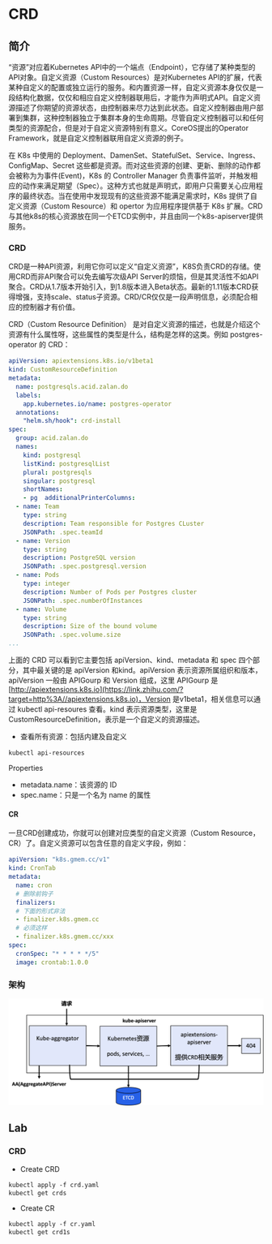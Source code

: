 # CRD

## 简介

“资源”对应着Kubernetes API中的一个端点（Endpoint），它存储了某种类型的API对象。自定义资源（Custom Resources）是对Kubernetes API的扩展，代表某种自定义的配置或独立运行的服务。和内置资源一样，自定义资源本身仅仅是一段结构化数据，仅仅和相应自定义控制器联用后，才能作为声明式API。自定义资源描述了你期望的资源状态，由控制器来尽力达到此状态。自定义控制器由用户部署到集群，这种控制器独立于集群本身的生命周期。尽管自定义控制器可以和任何类型的资源配合，但是对于自定义资源特别有意义。CoreOS提出的Operator Framework，就是自定义控制器联用自定义资源的例子。

在 K8s 中使用的 Deployment、DamenSet、StatefulSet、Service、Ingress、ConfigMap、Secret 这些都是资源。而对这些资源的创建、更新、删除的动作都会被称为为事件(Event)，K8s 的 Controller Manager 负责事件监听，并触发相应的动作来满足期望（Spec）。这种方式也就是声明式，即用户只需要关心应用程序的最终状态。当在使用中发现现有的这些资源不能满足需求时，K8s 提供了自定义资源（Custom Resource）和 opertor 为应用程序提供基于 K8s 扩展。CRD与其他k8s的核心资源放在同一个ETCD实例中，并且由同一个k8s-apiserver提供服务。

### CRD

CRD是一种API资源，利用它你可以定义“自定义资源”，K8S负责CRD的存储。使用CRD而非API聚合可以免去编写次级API Server的烦恼，但是其灵活性不如API聚合。CRD从1.7版本开始引入，到1.8版本进入Beta状态。最新的1.11版本CRD获得增强，支持scale、status子资源。CRD/CR仅仅是一段声明信息，必须配合相应的控制器才有价值。

CRD（Custom Resource Definition） 是对自定义资源的描述，也就是介绍这个资源有什么属性呀，这些属性的类型是什么，结构是怎样的这类。例如 postgres-operator 的 CRD：

```yaml
apiVersion: apiextensions.k8s.io/v1beta1
kind: CustomResourceDefinition
metadata:
  name: postgresqls.acid.zalan.do
  labels:
    app.kubernetes.io/name: postgres-operator
  annotations:
    "helm.sh/hook": crd-install
spec:
  group: acid.zalan.do
  names:
    kind: postgresql
    listKind: postgresqlList
    plural: postgresqls
    singular: postgresql
    shortNames:
    - pg  additionalPrinterColumns:
  - name: Team
    type: string
    description: Team responsible for Postgres CLuster
    JSONPath: .spec.teamId
  - name: Version
    type: string
    description: PostgreSQL version
    JSONPath: .spec.postgresql.version
  - name: Pods
    type: integer
    description: Number of Pods per Postgres cluster
    JSONPath: .spec.numberOfInstances
  - name: Volume
    type: string
    description: Size of the bound volume
    JSONPath: .spec.volume.size
...
```

上面的 CRD 可以看到它主要包括 apiVersion、kind、metadata 和 spec 四个部分，其中最关键的是 apiVersion 和kind。apiVersion 表示资源所属组织和版本，apiVersion 一般由 APIGourp 和 Version 组成，这里 APIGourp 是 [http://apiextensions.k8s.io](https://link.zhihu.com/?target=http%3A//apiextensions.k8s.io)，Version 是v1beta1，相关信息可以通过 kubectl api-resoures 查看。kind 表示资源类型，这里是 CustomResourceDefinition，表示是一个自定义的资源描述。

- 查看所有资源：包括内建及自定义
```shell
kubectl api-resources 
```

Properties

- metadata.name：该资源的 ID
- spec.name：只是一个名为 name 的属性

#### CR

一旦CRD创建成功，你就可以创建对应类型的自定义资源（Custom Resource，CR）了。自定义资源可以包含任意的自定义字段，例如：

```yaml
apiVersion: "k8s.gmem.cc/v1"
kind: CronTab
metadata:
  name: cron
  # 删除前钩子
  finalizers:
  # 下面的形式非法
  - finalizer.k8s.gmem.cc
  # 必须这样
  - finalizer.k8s.gmem.cc/xxx
spec:
  cronSpec: "* * * * */5"
  image: crontab:1.0.0
```



### 架构

<img src="figures/image-20220725092436287.png" alt="image-20220725092436287" style="zoom:50%;" />

## Lab

### CRD

- Create CRD
```shell
kubectl apply -f crd.yaml
kubectl get crds
```

- Create CR
```shell
kubectl apply -f cr.yaml
kubectl get crd1s 
```

